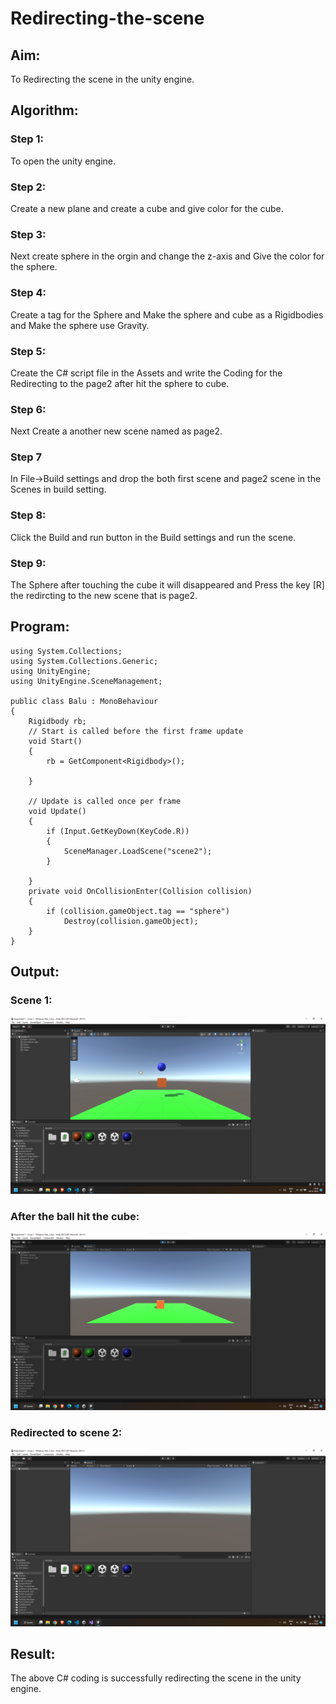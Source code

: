 # Redirecting-the-scene

## Aim:
To Redirecting the scene in the unity engine.

## Algorithm:
### Step 1:
To open the unity engine.

### Step 2:
Create a new plane and create a cube and give color for the cube.

### Step 3:
Next create sphere in the orgin and change the z-axis and Give the color for the sphere.

### Step 4:
Create a tag for the Sphere and Make the sphere and cube as a Rigidbodies and Make the sphere use Gravity.

### Step 5:
Create the C# script file in the Assets and write the Coding for the Redirecting to the page2 after hit the sphere to cube.

### Step 6:
Next Create a another new scene named as page2.

### Step 7
In File->Build settings and drop the both first scene and page2 scene in the Scenes in build setting.

### Step 8:
Click the Build and run button in the Build settings and run the scene.

### Step 9:
The Sphere after touching the cube it will disappeared and Press the key [R] the redircting to the new scene that is page2.
## Program:
```
using System.Collections;
using System.Collections.Generic;
using UnityEngine;
using UnityEngine.SceneManagement;

public class Balu : MonoBehaviour
{
    Rigidbody rb;
    // Start is called before the first frame update
    void Start()
    {
        rb = GetComponent<Rigidbody>();

    }

    // Update is called once per frame
    void Update()
    {
        if (Input.GetKeyDown(KeyCode.R))
        {
            SceneManager.LoadScene("scene2");
        }

    }
    private void OnCollisionEnter(Collision collision)
    {
        if (collision.gameObject.tag == "sphere")
            Destroy(collision.gameObject);
    }
}
```
## Output:
### Scene 1:
![ou](./1.png)

### After the ball hit the cube:
![ou](./2.png)

### Redirected to scene 2:
![ou](./3.png)
## Result:
The above C# coding is successfully redirecting the scene in the unity engine.